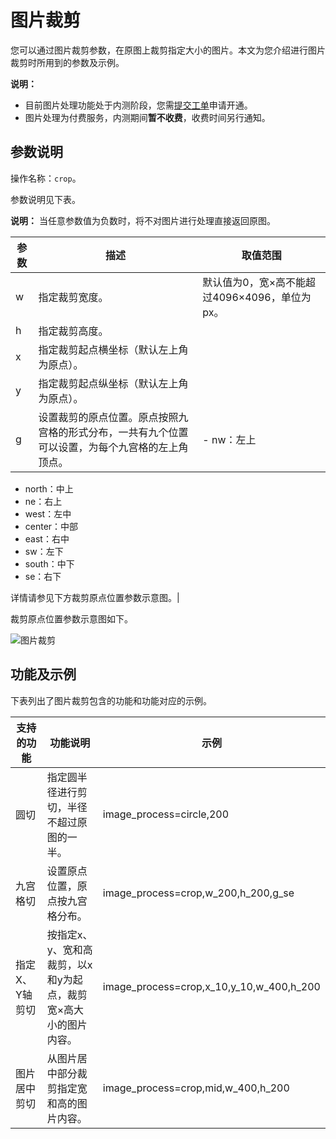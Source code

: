 # 图片裁剪

您可以通过图片裁剪参数，在原图上裁剪指定大小的图片。本文为您介绍进行图片裁剪时所用到的参数及示例。

**说明：**

-   目前图片处理功能处于内测阶段，您需[提交工单](https://workorder-intl.console.aliyun.com/?spm=5176.2020520001.aliyun_topbar.18.dbd44bd3e4f845#/ticket/createIndex)申请开通。
-   图片处理为付费服务，内测期间**暂不收费**，收费时间另行通知。

## 参数说明

操作名称：`crop`。

参数说明见下表。

**说明：** 当任意参数值为负数时，将不对图片进行处理直接返回原图。

|参数|描述|取值范围|
|--|--|----|
|w|指定裁剪宽度。|默认值为0，宽×高不能超过4096×4096，单位为px。|
|h|指定裁剪高度。|
|x|指定裁剪起点横坐标（默认左上角为原点）。|
|y|指定裁剪起点纵坐标（默认左上角为原点）。|
|g|设置裁剪的原点位置。原点按照九宫格的形式分布，一共有九个位置可以设置，为每个九宫格的左上角顶点。|-   nw：左上
-   north：中上
-   ne：右上
-   west：左中
-   center：中部
-   east：右中
-   sw：左下
-   south：中下
-   se：右下

详情请参见下方裁剪原点位置参数示意图。|

裁剪原点位置参数示意图如下。

![图片裁剪](https://static-aliyun-doc.oss-accelerate.aliyuncs.com/assets/img/zh-CN/0676896061/p185134.png)

## 功能及示例

下表列出了图片裁剪包含的功能和功能对应的示例。

|支持的功能|功能说明|示例|
|-----|----|--|
|圆切|指定圆半径进行剪切，半径不超过原图的一半。|image\_process=circle,200|
|九宫格切|设置原点位置，原点按九宫格分布。|image\_process=crop,w\_200,h\_200,g\_se|
|指定X、Y轴剪切|按指定x、y、宽和高裁剪，以x和y为起点，裁剪宽×高大小的图片内容。|image\_process=crop,x\_10,y\_10,w\_400,h\_200|
|图片居中剪切|从图片居中部分裁剪指定宽和高的图片内容。|image\_process=crop,mid,w\_400,h\_200|

